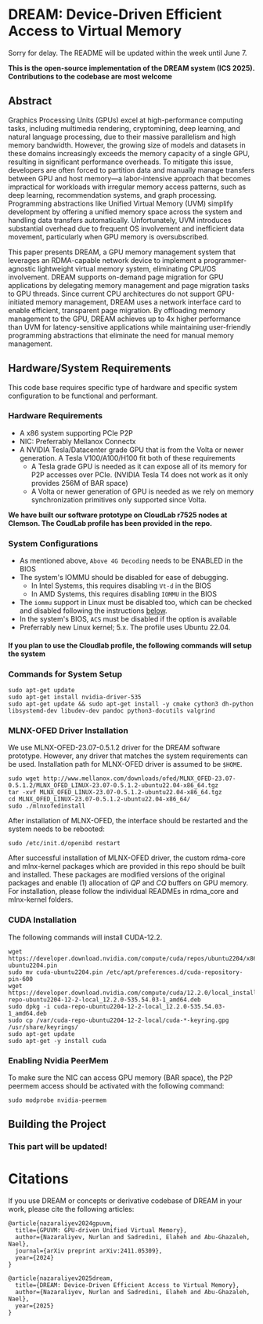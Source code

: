 # DREAM: Device-Driven Efficient Access to Virtual Memory

Sorry for delay. The README will be updated within the week until June 7.



**This is the open-source implementation of the DREAM system (ICS 2025). Contributions to the codebase are most welcome**

Abstract
-------------------------------------------------------------------------------
Graphics Processing Units (GPUs) excel at high-performance computing tasks, including multimedia rendering, cryptomining, deep learning, and natural language processing, due to their massive parallelism and high memory bandwidth. However, the growing size of models and datasets in these domains increasingly exceeds the memory capacity of a single GPU, resulting in significant performance overheads. To mitigate this issue, developers are often forced to partition data and manually manage transfers between GPU and host memory—a labor-intensive approach that becomes impractical for workloads with irregular memory access patterns, such as deep learning, recommendation systems, and graph processing. Programming abstractions like Unified Virtual Memory (UVM) simplify development by offering a unified memory space across the system and handling data transfers automatically. Unfortunately, UVM introduces substantial overhead due to frequent OS involvement and inefficient data movement, particularly when GPU memory is oversubscribed.

This paper presents DREAM, a GPU memory management system that leverages an RDMA-capable network device to implement a programmer-agnostic lightweight virtual memory system, eliminating CPU/OS involvement. DREAM supports on-demand page migration for GPU applications by delegating memory management and page migration tasks to GPU threads. Since current CPU architectures do not support GPU-initiated memory management, DREAM uses a network interface card to enable efficient, transparent page migration. By offloading memory management to the GPU, DREAM achieves up to 4x higher performance than UVM for latency-sensitive applications while maintaining user-friendly programming abstractions that eliminate the need for manual memory management.

Hardware/System Requirements
-------------------------------------------------------------------------------
This code base requires specific type of hardware and specific system configuration to be functional and performant.

### Hardware Requirements ###
* A x86 system supporting PCIe P2P
* NIC: Preferrably Mellanox Connectx
* A NVIDIA Tesla/Datacenter grade GPU that is from the Volta or newer generation. A Tesla V100/A100/H100 fit both of these requirements
  * A Tesla grade GPU is needed as it can expose all of its memory for P2P accesses over PCIe. (NVIDIA Tesla T4 does not work as it only provides 256M of BAR space)
  * A Volta or newer generation of GPU is needed as we rely on memory synchronization primitives only supported since Volta.


**We have built our software prototype on CloudLab r7525 nodes at Clemson. The CoudLab profile has been provided in the repo.**

### System Configurations ###
* As mentioned above, `Above 4G Decoding` needs to be ENABLED in the BIOS
* The system's IOMMU should be disabled for ease of debugging.
  * In Intel Systems, this requires disabling `Vt-d` in the BIOS
  * In AMD Systems, this requires disabling `IOMMU` in the BIOS
* The `iommu` support in Linux must be disabled too, which can be checked and disabled following the instructions [below](#disable-iommu-in-linux).
* In the system's BIOS, `ACS` must be disabled if the option is available
* Preferrably new Linux kernel; 5.x. The profile uses Ubuntu 22.04.
  
#### If you plan to use the Cloudlab profile, the following commands will setup the system

### Commands for System Setup ###

```
sudo apt-get update
sudo apt-get install nvidia-driver-535
sudo apt-get update && sudo apt-get install -y cmake cython3 dh-python libsystemd-dev libudev-dev pandoc python3-docutils valgrind
```

### MLNX-OFED Driver Installation ###
We use MLNX-OFED-23.07-0.5.1.2 driver for the DREAM software prototype. However, any driver that matches the system requirements can be used.
Installation path for MLNX-OFED driver is assumed to be `$HOME`.

```
sudo wget http://www.mellanox.com/downloads/ofed/MLNX_OFED-23.07-0.5.1.2/MLNX_OFED_LINUX-23.07-0.5.1.2-ubuntu22.04-x86_64.tgz
tar -xvf MLNX_OFED_LINUX-23.07-0.5.1.2-ubuntu22.04-x86_64.tgz
cd MLNX_OFED_LINUX-23.07-0.5.1.2-ubuntu22.04-x86_64/
sudo ./mlnxofedinstall
```

After installation of MLNX-OFED, the interface should be restarted and the system needs to be rebooted:

`sudo /etc/init.d/openibd restart`

After successful installation of MLNX-OFED driver, the custom rdma-core and mlnx-kernel packages which are provided in this repo should be built and installed. 
These packages are modified versions of the original packages and enable (1) allocation of *QP* and *CQ* buffers on GPU memory. For installation, please follow the individual READMEs in rdma_core and mlnx-kernel folders.

### CUDA Installation ###

The following commands will install CUDA-12.2.

```
wget https://developer.download.nvidia.com/compute/cuda/repos/ubuntu2204/x86_64/cuda-ubuntu2204.pin
sudo mv cuda-ubuntu2204.pin /etc/apt/preferences.d/cuda-repository-pin-600
wget https://developer.download.nvidia.com/compute/cuda/12.2.0/local_installers/cuda-repo-ubuntu2204-12-2-local_12.2.0-535.54.03-1_amd64.deb
sudo dpkg -i cuda-repo-ubuntu2204-12-2-local_12.2.0-535.54.03-1_amd64.deb
sudo cp /var/cuda-repo-ubuntu2204-12-2-local/cuda-*-keyring.gpg /usr/share/keyrings/
sudo apt-get update
sudo apt-get -y install cuda
```

### Enabling Nvidia PeerMem ###
To make sure the NIC can access GPU memory (BAR space), the P2P peermem access should be activated with the following command:

`sudo modprobe nvidia-peermem`


Building the Project
-------------------------------------------------------------------------------
### This part will be updated! ###



# Citations 

If you use DREAM or concepts or derivative codebase of DREAM in your work, please cite the following articles:

```
@article{nazaraliyev2024gpuvm,
  title={GPUVM: GPU-driven Unified Virtual Memory},
  author={Nazaraliyev, Nurlan and Sadredini, Elaheh and Abu-Ghazaleh, Nael},
  journal={arXiv preprint arXiv:2411.05309},
  year={2024}
}

@article{nazaraliyev2025dream,
  title={DREAM: Device-Driven Efficient Access to Virtual Memory},
  author={Nazaraliyev, Nurlan and Sadredini, Elaheh and Abu-Ghazaleh, Nael},
  year={2025}
}
```
